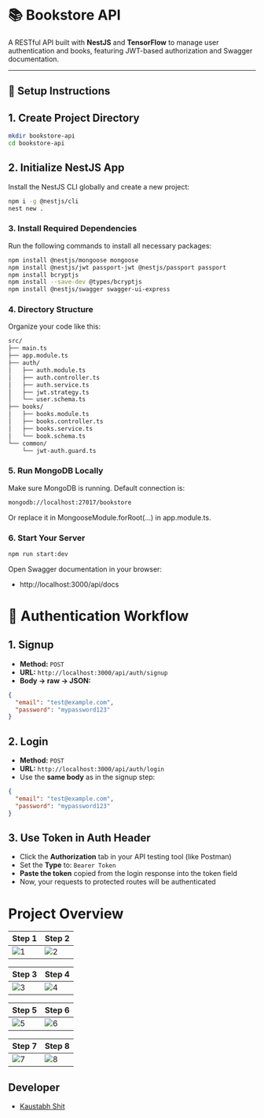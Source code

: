 # 📚 Bookstore API

A RESTful API built with **NestJS** and **TensorFlow** to manage user authentication and books, featuring JWT-based authorization and Swagger documentation.

---

## 🚀 Setup Instructions

## 1. Create Project Directory

```bash
mkdir bookstore-api
cd bookstore-api
```

## 2. Initialize NestJS App

Install the NestJS CLI globally and create a new project:

```bash
npm i -g @nestjs/cli
nest new .
```

### 3. Install Required Dependencies

Run the following commands to install all necessary packages:

```bash
npm install @nestjs/mongoose mongoose
npm install @nestjs/jwt passport-jwt @nestjs/passport passport
npm install bcryptjs
npm install --save-dev @types/bcryptjs
npm install @nestjs/swagger swagger-ui-express
```

### 4. Directory Structure

Organize your code like this:

```bash
src/
├── main.ts
├── app.module.ts
├── auth/
│   ├── auth.module.ts
│   ├── auth.controller.ts
│   ├── auth.service.ts
│   ├── jwt.strategy.ts
│   └── user.schema.ts
├── books/
│   ├── books.module.ts
│   ├── books.controller.ts
│   ├── books.service.ts
│   └── book.schema.ts
└── common/
    └── jwt-auth.guard.ts
```

### 5. Run MongoDB Locally

Make sure MongoDB is running. Default connection is:

```bash
mongodb://localhost:27017/bookstore
```
Or replace it in MongooseModule.forRoot(...) in app.module.ts.

### 6. Start Your Server

```bash
npm run start:dev
```
Open Swagger documentation in your browser:
* http://localhost:3000/api/docs


#   🔐 Authentication Workflow

## 1. Signup

- **Method:** `POST`  
- **URL:** `http://localhost:3000/api/auth/signup`  
- **Body → raw → JSON:**

```json
{
  "email": "test@example.com",
  "password": "mypassword123"
}
```

## 2. Login

- **Method:** `POST`  
- **URL:** `http://localhost:3000/api/auth/login`  
- Use the **same body** as in the signup step:

```json
{
  "email": "test@example.com",
  "password": "mypassword123"
}
```

## 3. Use Token in Auth Header

- Click the **Authorization** tab in your API testing tool (like Postman)
- Set the **Type** to: `Bearer Token`
- **Paste the token** copied from the login response into the token field
- Now, your requests to protected routes will be authenticated


# Project Overview
| Step 1 | Step 2 |
|--------|--------|
| ![1](https://github.com/user-attachments/assets/99459f67-b831-43cb-8bde-88d67c0a4b9a) | ![2](https://github.com/user-attachments/assets/22eb2f01-18a5-4364-80cb-6d54b3dd051e) |

| Step 3 | Step 4 |
|--------|--------|
| ![3](https://github.com/user-attachments/assets/e3ac2e32-1726-46eb-a0ed-39ebe088874f) | ![4](https://github.com/user-attachments/assets/0e573ffa-5f7d-4326-80eb-6a35c857801c) |

| Step 5 | Step 6 |
|--------|--------|
| ![5](https://github.com/user-attachments/assets/31453954-7463-46af-a9d7-2bd5fd421d31) | ![6](https://github.com/user-attachments/assets/043a2f98-b559-4dfe-a19e-81255a6ecf15) |

| Step 7 | Step 8 |
|--------|--------|
| ![7](https://github.com/user-attachments/assets/fa8b7b56-9482-43c3-8578-61f37ee536a2) | ![8](https://github.com/user-attachments/assets/908b0306-b437-461a-b836-a1bb8b8636cb) |



<h2>Developer</h2>
<ul>
    <li><a href="https://github.com/Silent18Killer">Kaustabh Shit</a></li>
</ul>

